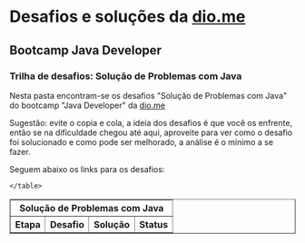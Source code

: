 # Desafios e soluções da [dio.me](https://www.dio.me/)

## Bootcamp Java Developer

### Trilha de desafios: Solução de Problemas com Java

Nesta pasta encontram-se os desafios "Solução de Problemas com Java" do bootcamp "Java Developer" da [dio.me](https://www.dio.me/)

Sugestão: evite o copia e cola, a ideia dos desafios é que você os enfrente, então se na dificuldade chegou até aqui, aproveite para ver como o desafio foi solucionado e como pode ser melhorado, a análise é o mínimo a se fazer.

Seguem abaixo os links para os desafios:

<div align="left">
	<table border=1>
		<tr>
			<th colspan="4">Solução de Problemas com Java</th>
		</tr>
		<tr>
			<th>Etapa</th>
			<th>Desafio</th>
			<th>Solução</th>
			<th>Status</th>
		</tr>
		
	</table>
</div>

